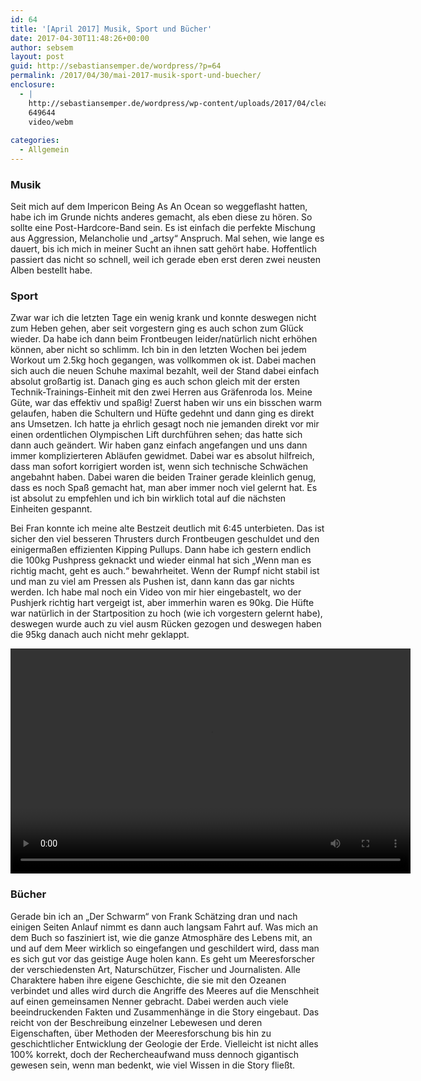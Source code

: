 ```yaml
---
id: 64
title: '[April 2017] Musik, Sport und Bücher'
date: 2017-04-30T11:48:26+00:00
author: sebsem
layout: post
guid: http://sebastiansemper.de/wordpress/?p=64
permalink: /2017/04/30/mai-2017-musik-sport-und-buecher/
enclosure:
  - |
    http://sebastiansemper.de/wordpress/wp-content/uploads/2017/04/cleanjerk_1.webm
    649644
    video/webm
    
categories:
  - Allgemein
---
```

### Musik

Seit mich auf dem Impericon Being As An Ocean so weggeflasht hatten, habe ich im Grunde nichts anderes gemacht, als eben diese zu hören. So sollte eine Post-Hardcore-Band sein. Es ist einfach die perfekte Mischung aus Aggression, Melancholie und &#8222;artsy&#8220; Anspruch. Mal sehen, wie lange es dauert, bis ich mich in meiner Sucht an ihnen satt gehört habe. Hoffentlich passiert das nicht so schnell, weil ich gerade eben erst deren zwei neusten Alben bestellt habe.

### Sport

Zwar war ich die letzten Tage ein wenig krank und konnte deswegen nicht zum Heben gehen, aber seit vorgestern ging es auch schon zum Glück wieder. Da habe ich dann beim Frontbeugen leider/natürlich nicht erhöhen können, aber nicht so schlimm. Ich bin in den letzten Wochen bei jedem Workout um 2.5kg hoch gegangen, was vollkommen ok ist. Dabei machen sich auch die neuen Schuhe maximal bezahlt, weil der Stand dabei einfach absolut großartig ist. Danach ging es auch schon gleich mit der ersten Technik-Trainings-Einheit mit den zwei Herren aus Gräfenroda los. Meine Güte, war das effektiv und spaßig! Zuerst haben wir uns ein bisschen warm gelaufen, haben die Schultern und Hüfte gedehnt und dann ging es direkt ans Umsetzen. Ich hatte ja ehrlich gesagt noch nie jemanden direkt vor mir einen ordentlichen Olympischen Lift durchführen sehen; das hatte sich dann auch geändert. Wir haben ganz einfach angefangen und uns dann immer komplizierteren Abläufen gewidmet. Dabei war es absolut hilfreich, dass man sofort korrigiert worden ist, wenn sich technische Schwächen angebahnt haben. Dabei waren die beiden Trainer gerade kleinlich genug, dass es noch Spaß gemacht hat, man aber immer noch viel gelernt hat. Es ist absolut zu empfehlen und ich bin wirklich total auf die nächsten Einheiten gespannt.

Bei Fran konnte ich meine alte Bestzeit deutlich mit 6:45 unterbieten. Das ist sicher den viel besseren Thrusters durch Frontbeugen geschuldet und den einigermaßen effizienten Kipping Pullups. Dann habe ich gestern endlich die 100kg Pushpress geknackt und wieder einmal hat sich &#8222;Wenn man es richtig macht, geht es auch.&#8220; bewahrheitet. Wenn der Rumpf nicht stabil ist und man zu viel am Pressen als Pushen ist, dann kann das gar nichts werden. Ich habe mal noch ein Video von mir hier eingebastelt, wo der Pushjerk richtig hart vergeigt ist, aber immerhin waren es 90kg. Die Hüfte war natürlich in der Startposition zu hoch (wie ich vorgestern gelernt habe), deswegen wurde auch zu viel ausm Rücken gezogen und deswegen haben die 95kg danach auch nicht mehr geklappt.

<div style="width: 640px;" class="wp-video">
  <!--[if lt IE 9]><![endif]--><video class="wp-video-shortcode" id="video-64-1" width="640" height="360" preload="metadata" controls="controls"><source type="video/webm" src="http://sebastiansemper.de/wordpress/wp-content/uploads/2017/04/cleanjerk_1.webm?_=1" />
  
  <a href="http://sebastiansemper.de/wordpress/wp-content/uploads/2017/04/cleanjerk_1.webm">http://sebastiansemper.de/wordpress/wp-content/uploads/2017/04/cleanjerk_1.webm</a></video>
</div>

### Bücher

Gerade bin ich an &#8222;Der Schwarm&#8220; von Frank Schätzing dran und nach einigen Seiten Anlauf nimmt es dann auch langsam Fahrt auf. Was mich an dem Buch so fasziniert ist, wie die ganze Atmosphäre des Lebens mit, an und auf dem Meer wirklich so eingefangen und geschildert wird, dass man es sich gut vor das geistige Auge holen kann. Es geht um Meeresforscher der verschiedensten Art, Naturschützer, Fischer und Journalisten. Alle Charaktere haben ihre eigene Geschichte, die sie mit den Ozeanen verbindet und alles wird durch die Angriffe des Meeres auf die Menschheit auf einen gemeinsamen Nenner gebracht. Dabei werden auch viele beeindruckenden Fakten und Zusammenhänge in die Story eingebaut. Das reicht von der Beschreibung einzelner Lebewesen und deren Eigenschaften, über Methoden der Meeresforschung bis hin zu geschichtlicher Entwicklung der Geologie der Erde. Vielleicht ist nicht alles 100% korrekt, doch der Rechercheaufwand muss dennoch gigantisch gewesen sein, wenn man bedenkt, wie viel Wissen in die Story fließt.